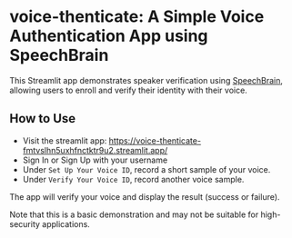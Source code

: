 # voice-thenticate: A Simple Voice Authentication App using SpeechBrain
This Streamlit app demonstrates speaker verification using [SpeechBrain](https://github.com/speechbrain/speechbrain), allowing users to enroll and verify their identity with their voice.

## How to Use
-  Visit the streamlit app: https://voice-thenticate-fmtvslhn5uxhfnctktr9u2.streamlit.app/
-  Sign In or Sign Up with your username
-  Under `Set Up Your Voice ID`, record a short sample of your voice.
- Under `Verify Your Voice ID`, record another voice sample.
   
The app will verify your voice and display the result (success or failure).

Note that this is a basic demonstration and may not be suitable for high-security applications.
